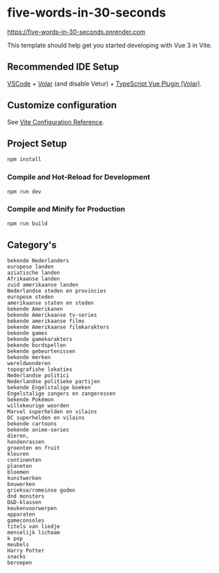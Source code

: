 # five-words-in-30-seconds

https://five-words-in-30-seconds.onrender.com

This template should help get you started developing with Vue 3 in Vite.

## Recommended IDE Setup

[VSCode](https://code.visualstudio.com/) + [Volar](https://marketplace.visualstudio.com/items?itemName=Vue.volar) (and disable Vetur) + [TypeScript Vue Plugin (Volar)](https://marketplace.visualstudio.com/items?itemName=Vue.vscode-typescript-vue-plugin).

## Customize configuration

See [Vite Configuration Reference](https://vitejs.dev/config/).

## Project Setup

```sh
npm install
```

### Compile and Hot-Reload for Development

```sh
npm run dev
```

### Compile and Minify for Production

```sh
npm run build
```

## Category's
```
bekende Nederlanders
europese landen
aziatische landen
Afrikaanse landen
zuid amerikaanse landen
Nederlandse steden en provincies
europese steden
amerikaanse staten en steden
bekende Amerikanen
bekende Amerikaanse tv-series
bekende amerikaanse films
bekende Amerikaanse filmkarakters
bekende games
bekende gamekarakters
bekende bordspellen
bekende gebeurtenissen
bekende merken
wereldwonderen
topografishe lokaties
Nederlandse politici
Nederlandse politieke partijen
bekende Engelstalige boeken
Engelstalige zangers en zangeressen
bekende Pokémon
willekeurige woorden
Marvel superhelden en vilains
DC superhelden en vilains
bekende cartoons
bekende anime-series
dieren,
hondenrassen
groenten en fruit
kleuren
continenten
planeten
bloemen
kunstwerken
bouwerken
griekse/romeinse goden
dnd monsters
D&D-klassen
keukenvoorwerpen
apparaten
gameconsoles
titels van liedje
menselijk lichaam
k pop
meubels
Harry Potter
snacks
beroepen 
